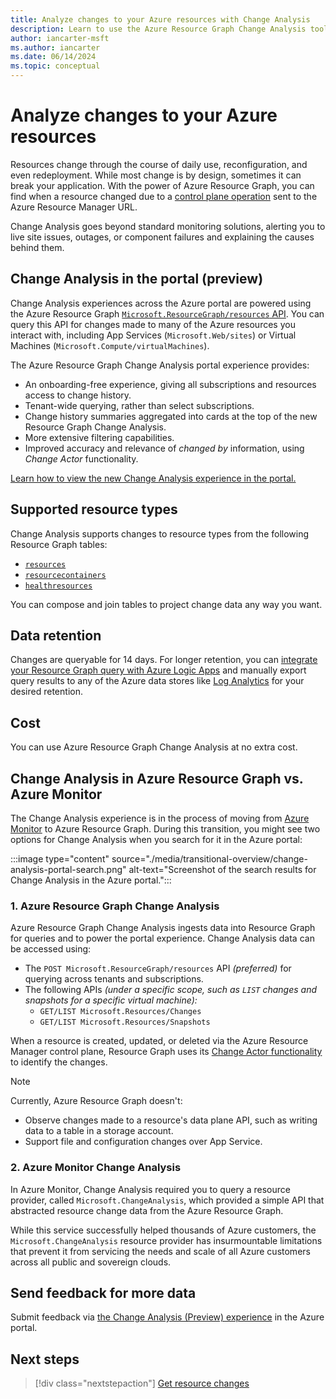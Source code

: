 ```yaml
---
title: Analyze changes to your Azure resources with Change Analysis
description: Learn to use the Azure Resource Graph Change Analysis tool to explore and analyze changes in your resources.
author: iancarter-msft
ms.author: iancarter
ms.date: 06/14/2024
ms.topic: conceptual
---
```


# Analyze changes to your Azure resources

Resources change through the course of daily use, reconfiguration, and even redeployment. While most change is by design, sometimes it can break your application. With the power of Azure Resource Graph, you can find when a resource changed due to a [control plane operation](../../../azure-resource-manager/management/control-plane-and-data-plane.md) sent to the Azure Resource Manager URL.

Change Analysis goes beyond standard monitoring solutions, alerting you to live site issues, outages, or component failures and explaining the causes behind them.

## Change Analysis in the portal (preview)

Change Analysis experiences across the Azure portal are powered using the Azure Resource Graph [`Microsoft.ResourceGraph/resources` API](/rest/api/azureresourcegraph/resourcegraph/resources/resources). You can query this API for changes made to many of the Azure resources you interact with, including App Services (`Microsoft.Web/sites`) or Virtual Machines (`Microsoft.Compute/virtualMachines`).

The Azure Resource Graph Change Analysis portal experience provides:

- An onboarding-free experience, giving all subscriptions and resources access to change history.
- Tenant-wide querying, rather than select subscriptions.
- Change history summaries aggregated into cards at the top of the new Resource Graph Change Analysis.
- More extensive filtering capabilities.
- Improved accuracy and relevance of _changed by_ information, using _Change Actor_ functionality.

[Learn how to view the new Change Analysis experience in the portal.](./view-resource-changes.md)

## Supported resource types

Change Analysis supports changes to resource types from the following Resource Graph tables:
- [`resources`](../reference/supported-tables-resources.md#resources)
- [`resourcecontainers`](../reference/supported-tables-resources.md#resourcecontainers)
- [`healthresources`](../reference/supported-tables-resources.md#healthresources)

You can compose and join tables to project change data any way you want.

## Data retention

Changes are queryable for 14 days. For longer retention, you can [integrate your Resource Graph query with Azure Logic Apps](../tutorials/logic-app-calling-arg.md) and manually export query results to any of the Azure data stores like [Log Analytics](/azure/azure-monitor/logs/log-analytics-overview) for your desired retention.

## Cost

You can use Azure Resource Graph Change Analysis at no extra cost.

## Change Analysis in Azure Resource Graph vs. Azure Monitor

The Change Analysis experience is in the process of moving from [Azure Monitor](/azure/azure-monitor/change/change-analysis) to Azure Resource Graph. During this transition, you might see two options for Change Analysis when you search for it in the Azure portal:

:::image type="content" source="./media/transitional-overview/change-analysis-portal-search.png" alt-text="Screenshot of the search results for Change Analysis in the Azure portal.":::

### 1. Azure Resource Graph Change Analysis

Azure Resource Graph Change Analysis ingests data into Resource Graph for queries and to power the portal experience. Change Analysis data can be accessed using:

- The `POST Microsoft.ResourceGraph/resources` API _(preferred)_ for querying across tenants and subscriptions.
- The following APIs _(under a specific scope, such as `LIST` changes and snapshots for a specific virtual machine):_
   - `GET/LIST Microsoft.Resources/Changes`
   - `GET/LIST Microsoft.Resources/Snapshots`

When a resource is created, updated, or deleted via the Azure Resource Manager control plane, Resource Graph uses its [Change Actor functionality](./get-resource-changes.md) to identify the changes.

> [!NOTE]
> Currently, Azure Resource Graph doesn't:
>
> - Observe changes made to a resource's data plane API, such as writing data to a table in a storage account.
> - Support file and configuration changes over App Service.

### 2. Azure Monitor Change Analysis

In Azure Monitor, Change Analysis required you to query a resource provider, called `Microsoft.ChangeAnalysis`, which provided a simple API that abstracted resource change data from the Azure Resource Graph.

While this service successfully helped thousands of Azure customers, the `Microsoft.ChangeAnalysis` resource provider has insurmountable limitations that prevent it from servicing the needs and scale of all Azure customers across all public and sovereign clouds.

## Send feedback for more data

Submit feedback via [the Change Analysis (Preview) experience](./view-resource-changes.md) in the Azure portal.

## Next steps

> [!div class="nextstepaction"]
> [Get resource changes](../how-to/get-resource-changes.md)
